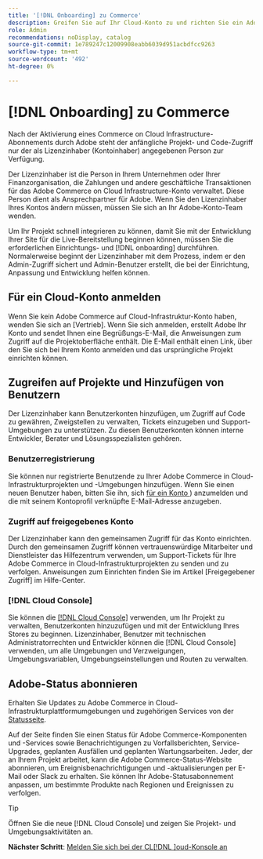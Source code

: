 ```yaml
---
title: '[!DNL Onboarding] zu Commerce'
description: Greifen Sie auf Ihr Cloud-Konto zu und richten Sie ein Adobe Commerce on Cloud-Infrastrukturprojekt ein.
role: Admin
recommendations: noDisplay, catalog
source-git-commit: 1e789247c12009908eabb6039d951acbdfcc9263
workflow-type: tm+mt
source-wordcount: '492'
ht-degree: 0%

---
```


# [!DNL Onboarding] zu Commerce

Nach der Aktivierung eines Commerce on Cloud Infrastructure-Abonnements durch Adobe steht der anfängliche Projekt- und Code-Zugriff nur der als Lizenzinhaber (Kontoinhaber) angegebenen Person zur Verfügung.

Der Lizenzinhaber ist die Person in Ihrem Unternehmen oder Ihrer Finanzorganisation, die Zahlungen und andere geschäftliche Transaktionen für das Adobe Commerce on Cloud Infrastructure-Konto verwaltet. Diese Person dient als Ansprechpartner für Adobe. Wenn Sie den Lizenzinhaber Ihres Kontos ändern müssen, müssen Sie sich an Ihr Adobe-Konto-Team wenden.

Um Ihr Projekt schnell integrieren zu können, damit Sie mit der Entwicklung Ihrer Site für die Live-Bereitstellung beginnen können, müssen Sie die erforderlichen Einrichtungs- und [!DNL onboarding] durchführen. Normalerweise beginnt der Lizenzinhaber mit dem Prozess, indem er den Admin-Zugriff sichert und Admin-Benutzer erstellt, die bei der Einrichtung, Anpassung und Entwicklung helfen können.

## Für ein Cloud-Konto anmelden

Wenn Sie kein Adobe Commerce auf Cloud-Infrastruktur-Konto haben, wenden Sie sich an [Vertrieb]. Wenn Sie sich anmelden, erstellt Adobe Ihr Konto und sendet Ihnen eine Begrüßungs-E-Mail, die Anweisungen zum Zugriff auf die Projektoberfläche enthält. Die E-Mail enthält einen Link, über den Sie sich bei Ihrem Konto anmelden und das ursprüngliche Projekt einrichten können.

## Zugreifen auf Projekte und Hinzufügen von Benutzern

Der Lizenzinhaber kann Benutzerkonten hinzufügen, um Zugriff auf Code zu gewähren, Zweigstellen zu verwalten, Tickets einzugeben und Support-Umgebungen zu unterstützen. Zu diesen Benutzerkonten können interne Entwickler, Berater und Lösungsspezialisten gehören.

### Benutzerregistrierung

Sie können nur registrierte Benutzende zu Ihrer Adobe Commerce in Cloud-Infrastrukturprojekten und -Umgebungen hinzufügen. Wenn Sie einen neuen Benutzer haben, bitten Sie ihn, sich [für ein Konto ](https://account.magento.com/customer/account/login/)) anzumelden und die mit seinem Kontoprofil verknüpfte E-Mail-Adresse anzugeben.

### Zugriff auf freigegebenes Konto

Der Lizenzinhaber kann den gemeinsamen Zugriff für das Konto einrichten. Durch den gemeinsamen Zugriff können vertrauenswürdige Mitarbeiter und Dienstleister das Hilfezentrum verwenden, um Support-Tickets für Ihre Adobe Commerce in Cloud-Infrastrukturprojekten zu senden und zu verfolgen. Anweisungen zum Einrichten finden Sie im Artikel [Freigegebener Zugriff] im Hilfe-Center.

### [!DNL Cloud Console]

Sie können die [[!DNL Cloud Console]](cloud-console.md) verwenden, um Ihr Projekt zu verwalten, Benutzerkonten hinzuzufügen und mit der Entwicklung Ihres Stores zu beginnen. Lizenzinhaber, Benutzer mit technischen Administratorrechten und Entwickler können die [!DNL Cloud Console] verwenden, um alle Umgebungen und Verzweigungen, Umgebungsvariablen, Umgebungseinstellungen und Routen zu verwalten.

## Adobe-Status abonnieren

Erhalten Sie Updates zu Adobe Commerce in Cloud-Infrastrukturplattformumgebungen und zugehörigen Services von der [Statusseite].

Auf der Seite finden Sie einen Status für Adobe Commerce-Komponenten und -Services sowie Benachrichtigungen zu Vorfallsberichten, Service-Upgrades, geplanten Ausfällen und geplanten Wartungsarbeiten. Jeder, der an Ihrem Projekt arbeitet, kann die Adobe Commerce-Status-Website abonnieren, um Ereignisbenachrichtigungen und -aktualisierungen per E-Mail oder Slack zu erhalten. Sie können Ihr Adobe-Statusabonnement anpassen, um bestimmte Produkte nach Regionen und Ereignissen zu verfolgen.

>[!TIP]
>
> Öffnen Sie die neue [!DNL Cloud Console] und zeigen Sie Projekt- und Umgebungsaktivitäten an.
>
>**Nächster Schritt**: [Melden Sie sich bei der CL[!DNL ]oud-Konsole an](cloud-console.md)

<!-- link definitions -->

[Verkauf]: https://business.adobe.com/products/magento/get-demo.html
[Shared Access]: https://experienceleague.adobe.com/docs/commerce-knowledge-base/kb/help-center-guide/magento-help-center-user-guide.html#shared-access
[Statusseite]: https://status.adobe.com/products/503473

